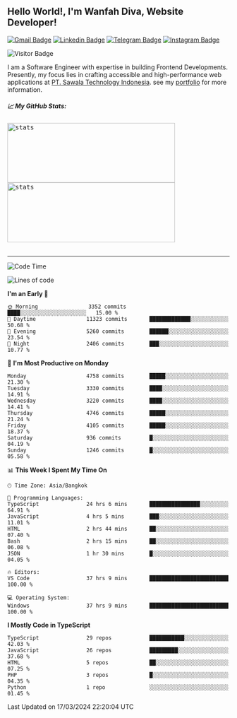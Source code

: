 ## Hello World!, I'm Wanfah Diva, Website Developer!

[![Gmail Badge](https://img.shields.io/badge/-Gmail-white?style=plastic&logo=Gmail&link=mailto:aditputrafirmansyah@gmail.com)](mailto:wanfahdivaa@gmail.com)
[![Linkedin Badge](https://img.shields.io/badge/-LinkedIn-blue?style=plastic&logo=Linkedin&link=https://www.linkedin.com/in/aditputrafirmansyah/)](https://www.linkedin.com/in/wanfahdiva/)
[![Telegram Badge](https://img.shields.io/badge/-Telegram-blue?style=plastic&logo=telegram&link=https://t.me/Adithya_13)](https://t.me/wanfahdiva)
[![Instagram Badge](https://img.shields.io/badge/-Instagram-white?style=plastic&logo=instagram&link=https://www.instagram.com/adithya_firmansyahputra/)](https://www.instagram.com/wnfhdva/)

![Visitor Badge](https://visitor-badge.laobi.icu/badge?page_id=wanfahdiva.wanfahdiva)

<p>
I am a Software Engineer with expertise in building Frontend Developments.
Presently, my focus lies in crafting accessible and high-performance web applications at  <a href="https://sawala/tech" target="_blank">PT. Sawala Technology Indonesia</a>. see my <a href="https://wanfahdiva.me" target="_blank">portfolio</a> for more information.
</p>

<h5 align="left">
  
📈 **My GitHub Stats:**

</h5>

<div align="left">
<kbd>
    <img height="135em" width="380em" alt="stats" src="https://github-readme-streak-stats.herokuapp.com?user=wanfahdiva&theme=tokyonight_duo&hide_border=true&dates=27DDC9" />
</kbd>
<kbd>
    <img height="135em" width="380em" alt="stats" src="https://github-readme-activity-graph.vercel.app/graph?username=wanfahdiva&theme=react&hide_title=true"></kbd>
</div>

<br />

---

<!--START_SECTION:waka-->
![Code Time](http://img.shields.io/badge/Code%20Time-442%20hrs%2056%20mins-blue)

![Lines of code](https://img.shields.io/badge/From%20Hello%20World%20I%27ve%20Written-17.6%20million%20lines%20of%20code-blue)

**I'm an Early 🐤** 

```text
🌞 Morning                3352 commits        ████░░░░░░░░░░░░░░░░░░░░░   15.00 % 
🌆 Daytime                11323 commits       █████████████░░░░░░░░░░░░   50.68 % 
🌃 Evening                5260 commits        ██████░░░░░░░░░░░░░░░░░░░   23.54 % 
🌙 Night                  2406 commits        ███░░░░░░░░░░░░░░░░░░░░░░   10.77 % 
```
📅 **I'm Most Productive on Monday** 

```text
Monday                   4758 commits        █████░░░░░░░░░░░░░░░░░░░░   21.30 % 
Tuesday                  3330 commits        ████░░░░░░░░░░░░░░░░░░░░░   14.91 % 
Wednesday                3220 commits        ████░░░░░░░░░░░░░░░░░░░░░   14.41 % 
Thursday                 4746 commits        █████░░░░░░░░░░░░░░░░░░░░   21.24 % 
Friday                   4105 commits        █████░░░░░░░░░░░░░░░░░░░░   18.37 % 
Saturday                 936 commits         █░░░░░░░░░░░░░░░░░░░░░░░░   04.19 % 
Sunday                   1246 commits        █░░░░░░░░░░░░░░░░░░░░░░░░   05.58 % 
```


📊 **This Week I Spent My Time On** 

```text
🕑︎ Time Zone: Asia/Bangkok

💬 Programming Languages: 
TypeScript               24 hrs 6 mins       ████████████████░░░░░░░░░   64.91 % 
JavaScript               4 hrs 5 mins        ███░░░░░░░░░░░░░░░░░░░░░░   11.01 % 
HTML                     2 hrs 44 mins       ██░░░░░░░░░░░░░░░░░░░░░░░   07.40 % 
Bash                     2 hrs 15 mins       ██░░░░░░░░░░░░░░░░░░░░░░░   06.08 % 
JSON                     1 hr 30 mins        █░░░░░░░░░░░░░░░░░░░░░░░░   04.05 % 

🔥 Editors: 
VS Code                  37 hrs 9 mins       █████████████████████████   100.00 % 

💻 Operating System: 
Windows                  37 hrs 9 mins       █████████████████████████   100.00 % 
```

**I Mostly Code in TypeScript** 

```text
TypeScript               29 repos            ███████████░░░░░░░░░░░░░░   42.03 % 
JavaScript               26 repos            █████████░░░░░░░░░░░░░░░░   37.68 % 
HTML                     5 repos             ██░░░░░░░░░░░░░░░░░░░░░░░   07.25 % 
PHP                      3 repos             █░░░░░░░░░░░░░░░░░░░░░░░░   04.35 % 
Python                   1 repo              ░░░░░░░░░░░░░░░░░░░░░░░░░   01.45 % 
```




 Last Updated on 17/03/2024 22:20:04 UTC
<!--END_SECTION:waka-->
